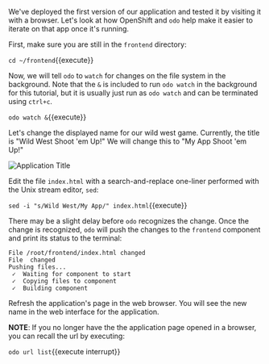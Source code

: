 We've deployed the first version of our application and tested it by visiting it with a browser. Let's look at how OpenShift and `odo` help make it easier to iterate on that app once it's running.

First, make sure you are still in the `frontend` directory:

`cd ~/frontend`{{execute}}

Now, we will tell `odo` to `watch` for changes on the file system in the background. Note that the `&` is included to run `odo watch` in the background for this tutorial, but it is usually just run as `odo watch` and can be terminated using `ctrl+c`.

`odo watch &`{{execute}}

Let's change the displayed name for our wild west game. Currently, the title is "Wild West Shoot 'em Up!" We will change this to "My App Shoot 'em Up!"

![Application Title](../../assets/introduction/developing-with-odo/app-name.png)

Edit the file `index.html` with a search-and-replace one-liner performed with the Unix stream editor, `sed`:

`sed -i "s/Wild West/My App/" index.html`{{execute}}

There may be a slight delay before `odo` recognizes the change. Once the change is recognized, `odo` will push the changes to the `frontend` component and print its status to the terminal:

```
File /root/frontend/index.html changed
File  changed
Pushing files...
 ✓  Waiting for component to start
 ✓  Copying files to component
 ✓  Building component
```

Refresh the application's page in the web browser. You will see the new name in the web interface for the application.

__NOTE__: If you no longer have the the application page opened in a browser, you can recall the url by executing:

`odo url list`{{execute interrupt}}
